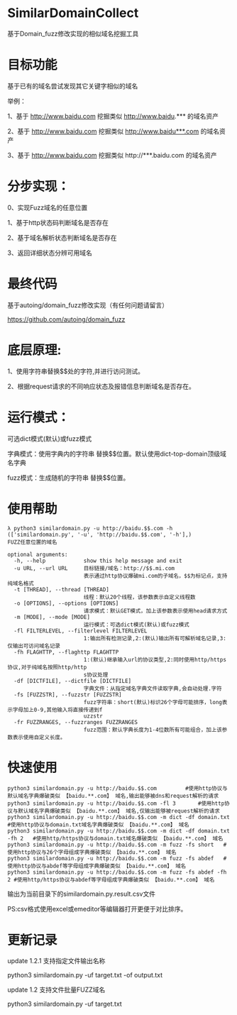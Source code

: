 # SimilarDomainCollect 
基于Domain_fuzz修改实现的相似域名挖掘工具

# 目标功能
基于已有的域名尝试发现其它关键字相似的域名

举例：

1、基于 http://www.baidu.com 挖掘类似  http://www.baidu.*** 的域名资产

2、基于 http://www.baidu.com 挖掘类似  http://www.baidu***.com 的域名资产

3、基于 http://www.baidu.com 挖掘类似  http://***.baidu.com 的域名资产

# 分步实现：
0、实现Fuzz域名的任意位置

1、基于http状态码判断域名是否存在

2、基于域名解析状态判断域名是否存在

3、返回详细状态分辨可用域名

# 最终代码 
基于autoing/domain_fuzz修改实现（有任何问题请留言）

https://github.com/autoing/domain_fuzz


# 底层原理:
1、使用字符串替换$$处的字符,并进行访问测试。

2、根据request请求的不同响应状态及报错信息判断域名是否存在。

# 运行模式：
可选dict模式(默认)或fuzz模式

字典模式：使用字典内的字符串 替换$$位置。默认使用dict-top-domain顶级域名字典

fuzz模式：生成随机的字符串 替换$$位置。

# 使用帮助
```code
λ python3 similardomain.py -u http://baidu.$$.com -h
(['similardomain.py', '-u', 'http://baidu.$$.com', '-h'],)
FUZZ任意位置的域名

optional arguments:
  -h, --help            show this help message and exit
  -u URL, --url URL     目标链接/域名：http://$$.mi.com
                        表示通过http协议爆破mi.com的子域名，$$为标记点，支持纯域名格式
  -t [THREAD], --thread [THREAD]
                        线程：默认20个线程，该参数表示自定义线程数
  -o [OPTIONS], --options [OPTIONS]
                        请求模式：默认GET模式，加上该参数表示使用head请求方式
  -m [MODE], --mode [MODE]
                        运行模式：可选dict模式(默认)或fuzz模式
  -fl FILTERLEVEL, --filterlevel FILTERLEVEL
                        1:输出所有检测记录,2:(默认)输出所有可解析域名记录,3:仅输出可访问域名记录
  -fh FLAGHTTP, --flaghttp FLAGHTTP
                        1:(默认)继承输入url的协议类型,2:同时使用http/https协议,对于纯域名按照http/http
                        s协议处理
  -df [DICTFILE], --dictfile [DICTFILE]
                        字典文件：从指定域名字典文件读取字典,会自动处理.字符
  -fs [FUZZSTR], --fuzzstr [FUZZSTR]
                        fuzz字符串：short(默认)标识26个字母可能排序，long表示字母加上0-9,其他输入将直接传递到f
                        uzzstr
  -fr FUZZRANGES, --fuzzranges FUZZRANGES
                        fuzz范围：默认字典长度为1-4位数所有可能组合，加上该参数表示使用自定义长度。
```
# 快速使用
```code
python3 similardomain.py -u http://baidu.$$.com			#使用http协议与默认域名字典爆破类似 【baidu.**.com】 域名,输出能够被dns和request解析的请求
python3 similardomain.py -u http://baidu.$$.com -fl 3		#使用http协议与默认域名字典爆破类似 【baidu.**.com】 域名,仅输出能够被request解析的请求
python3 similardomain.py -u http://baidu.$$.com -m dict -df domain.txt	#使用http协议与domain.txt域名字典爆破类似 【baidu.**.com】 域名
python3 similardomain.py -u http://baidu.$$.com -m dict -df domain.txt	-fh 2	#使用http/https协议与domain.txt域名爆破类似 【baidu.**.com】 域名
python3 similardomain.py -u http://baidu.$$.com -m fuzz -fs short	#使用http协议与26个字母组成字典爆破类似 【baidu.**.com】 域名
python3 similardomain.py -u http://baidu.$$.com -m fuzz -fs abdef	#使用http协议与abdef等字母组成字典爆破类似 【baidu.**.com】 域名
python3 similardomain.py -u http://baidu.$$.com -m fuzz -fs abdef -fh 2	#使用http/https协议与abdef等字母组成字典爆破类似 【baidu.**.com】 域名
```
输出为当前目录下的similardomain.py.result.csv文件

PS:csv格式使用excel或emeditor等编辑器打开更便于对比排序。

# 更新记录
update 1.2.1 支持指定文件输出名称

python3 similardomain.py -uf  target.txt -of output.txt

update 1.2 支持文件批量FUZZ域名

python3 similardomain.py -uf  target.txt

